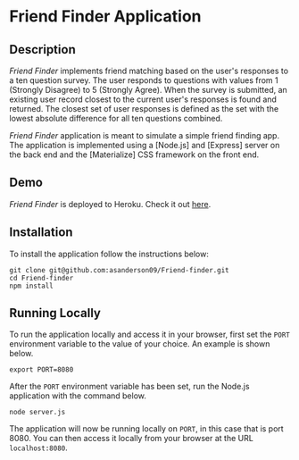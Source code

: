 # Friend Finder Application

## Description

*Friend Finder* implements friend matching based on the user's responses to a ten question survey. The user responds to questions with values from 1 (Strongly Disagree) to 5 (Strongly Agree). When the survey is submitted, an existing user record closest to the current user's responses is found and returned. The closest set of user responses is defined as the set with the lowest absolute difference for all ten questions combined.

*Friend Finder* application is meant to simulate a simple friend finding app. The application is implemented using a [Node.js] and [Express] server on the back end and the [Materialize] CSS framework on the front end.

## Demo
	
*Friend Finder* is deployed to Heroku.  Check it out [here](https://pacific-shelf-16378.herokuapp.com/).

## Installation

To install the application follow the instructions below:

	git clone git@github.com:asanderson09/Friend-finder.git
	cd Friend-finder
	npm install
	
## Running Locally

To run the application locally and access it in your browser, first set the `PORT` environment variable to the value of your choice. An example is shown below.

	export PORT=8080
	
After the `PORT` environment variable has been set, run the Node.js application with the command below.

	node server.js
	
The application will now be running locally on `PORT`, in this case that is port 8080. You can then access it locally from your browser at the URL `localhost:8080`.
